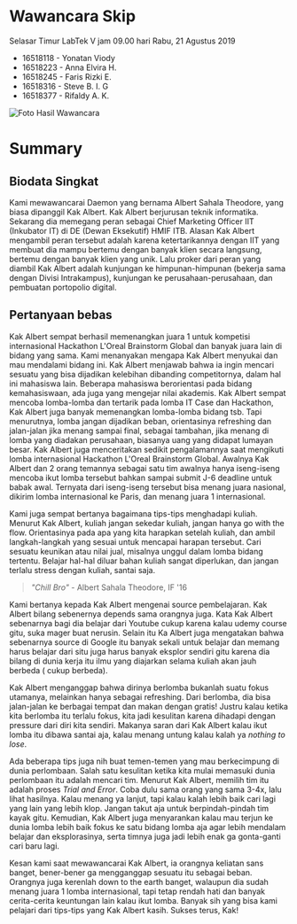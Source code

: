 # Wawancara Skip

Selasar Timur LabTek V jam 09.00 hari Rabu, 21 Agustus 2019
- 16518118 - Yonatan Viody
- 16518223 - Anna Elvira H.
- 16518245 - Faris Rizki E.
- 16518316 - Steve B. I. G
- 16518377 - Rifaldy A. K.

![Foto Hasil Wawancara](foto.jpg)

# Summary
## Biodata Singkat
Kami mewawancarai Daemon yang bernama Albert Sahala Theodore, yang biasa dipanggil Kak Albert. Kak Albert berjurusan teknik informatika. Sekarang dia memegang peran sebagai Chief Marketing Officer IIT (Inkubator IT) di DE (Dewan Eksekutif) HMIF ITB. Alasan Kak Albert mengambil peran tersebut adalah karena ketertarikannya dengan IIT yang membuat dia mampu bertemu dengan banyak klien secara langsung, bertemu dengan banyak klien yang unik. Lalu proker dari peran yang diambil Kak Albert adalah kunjungan ke himpunan-himpunan (bekerja sama dengan Divisi Intrakampus), kunjungan ke perusahaan-perusahaan, dan pembuatan portopolio digital.

## Pertanyaan bebas
Kak Albert sempat berhasil memenangkan juara 1 untuk kompetisi internasional Hackathon L'Oreal Brainstorm Global dan banyak juara lain di bidang yang sama. Kami menanyakan mengapa Kak Albert menyukai dan mau mendalami bidang ini.
Kak Albert menjawab bahwa ia ingin mencari sesuatu yang bisa dijadikan kelebihan dibanding competitornya, dalam hal ini mahasiswa lain. Beberapa mahasiswa berorientasi pada bidang kemahasiswaan, ada juga yang mengejar nilai akademis. Kak Albert sempat mencoba lomba-lomba dan tertarik pada lomba IT Case dan Hackathon, Kak Albert juga banyak memenangkan lomba-lomba bidang tsb. Tapi menurutnya, lomba jangan dijadikan beban, orientasinya refreshing dan jalan-jalan jika menang sampai final, sebagai tambahan, jika menang di lomba yang diadakan perusahaan, biasanya uang yang didapat lumayan besar. Kak Albert juga menceritakan sedikit pengalamannya saat mengikuti lomba internasional Hackathon L'Oreal Brainstorm Global. Awalnya Kak Albert dan 2 orang temannya sebagai satu tim awalnya hanya iseng-iseng mencoba ikut lomba tersebut bahkan sampai submit J-6 deadline untuk babak awal. Ternyata dari iseng-iseng tersebut bisa menang juara nasional, dikirim lomba internasional ke Paris, dan menang juara 1 internasional.

Kami juga sempat bertanya bagaimana tips-tips menghadapi kuliah. Menurut Kak Albert, kuliah jangan sekedar kuliah, jangan hanya go with the flow. Orientasinya pada apa yang kita harapkan setelah kuliah, dan ambil langkah-langkah yang sesuai untuk mencapai harapan tersebut. Cari sesuatu keunikan atau nilai jual, misalnya unggul dalam lomba bidang tertentu. Belajar hal-hal diluar bahan kuliah sangat diperlukan, dan jangan terlalu stress dengan kuliah, santai saja.

> *"Chill Bro"* - Albert Sahala Theodore, IF '16

 Kami bertanya kepada Kak Albert mengenai source pembelajaran. Kak Albert bilang sebenernya depends sama orangnya juga. Kata Kak Albert sebenarnya bagi dia belajar dari Youtube cukup karena kalau udemy course gitu, suka mager buat nerusin. Selain itu Ka Albert juga mengatakan bahwa sebenarnya source di Google itu banyak sekali untuk belajar dan memang harus belajar dari situ juga harus banyak eksplor sendiri gitu karena dia bilang di dunia kerja itu ilmu yang diajarkan selama kuliah akan jauh berbeda ( cukup berbeda).

 Kak Albert menganggap bahwa dirinya berlomba bukanlah suatu fokus utamanya, melainkan hanya sebagai refreshing. Dari berlomba, dia bisa jalan-jalan ke berbagai tempat dan makan dengan gratis! Justru kalau ketika kita berlomba itu terlalu fokus, kita jadi kesulitan karena dihadapi dengan pressure dari diri kita sendiri. Makanya saran dari Kak Albert kalau ikut lomba itu dibawa santai aja, kalau menang untung kalau kalah ya *nothing to lose*.
 
 Ada beberapa tips juga nih buat temen-temen yang mau berkecimpung di dunia perlombaan. Salah satu kesulitan ketika kita mulai memasuki dunia perlombaan itu adalah mencari tim. Menurut Kak Albert, memilih tim itu adalah proses *Trial and Error*. Coba dulu sama orang yang sama 3-4x, lalu lihat hasilnya. Kalau menang ya lanjut, tapi kalau kalah lebih baik cari lagi yang lain yang lebih klop. Jangan takut aja untuk berpindah-pindah tim kayak gitu. Kemudian, Kak Albert juga menyarankan kalau mau terjun ke dunia lomba lebih baik fokus ke satu bidang lomba aja agar lebih mendalam belajar dan eksplorasinya, serta timnya juga jadi lebih enak ga gonta-ganti cari baru lagi.

Kesan kami saat mewawancarai Kak Albert, ia orangnya keliatan sans banget, bener-bener ga mengganggap sesuatu itu sebagai beban. Orangnya juga kerenlah down to the earth banget, walaupun dia sudah menang juara 1 lomba internasional, tapi tetap rendah hati dan banyak cerita-cerita keuntungan lain kalau ikut lomba. Banyak sih yang bisa kami pelajari dari tips-tips yang Kak Albert kasih. Sukses terus, Kak!

